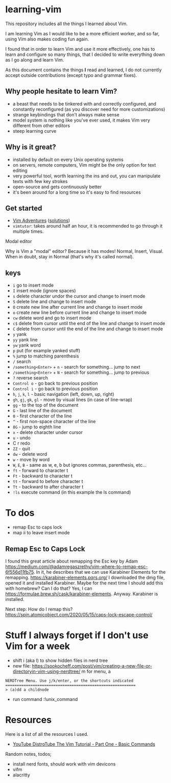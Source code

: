 # learning-vim

This repository includes all the things I learned about Vim.

I am learning Vim as I would like to be a more efficient worker, and so far, using Vim also makes coding fun again.

I found that in order to learn Vim and use it more effectively, one has to learn and configure so many things, that I decided to write everything down as I go along and learn Vim.

As this document contains the things **I** read and learned, I do not currently accept outside contributions (except typo and grammar fixes).

## Why people hesitate to learn Vim?

* a beast that needs to be tinkered with and correctly configured, and constantly reconfigured (as you discover need for more customizations)
* strange keybindings that don't always make sense
* model system is nothing like you've ever used, it makes Vim very different from other editors
* steep learning curve

## Why is it great?

* installed by default on every Unix operating systems
* on servers, remote computers, Vim might be the only option for text editing
* very powerful tool, worth learning the ins and out, you can manipulate texts with few key strokes
* open-source and gets continuously better
* it's been around for a long time so it's easy to find resources

## Get started

* [Vim Adventures](https://vim-adventures.com/) ([solutions](https://github.com/pepers/vim-adventures))
* `vimtutor`: takes around half an hour, it is recommended to go through it multiple times.

Modal editor

Why is Vim a "modal" editor? Because it has modes! Normal, Insert, Visual. When in doubt, stay in Normal (that's why it's called normal).

## keys

* `i` go to insert mode
* `I` insert mode (ignore spaces)
* `s` delete character undor the cursor and change to insert mode
* `S` delete line and change to insert mode
* `O` create new line after current line and change to insert mode
* `o` create new line before current line and change to insert mode
* `cw` delete word and go to insert mode
* `c$` delete from cursor until the end of the line and change to insert mode
* `C` delete from cursor until the end of the line and change to insert mode
* `y` yank
* `yy` yank line
* `yw` yank word
* `p` put (for example yanked stuff)
* `%` jump to matching parenthesis
* `/` search
* `/something<Enter>` + `n` - search for something... jump to next
* `/something<Enter>` + `N` - search for something... jump to previous
* `?` reverse search
* `Control o` - go back to previous position
* `Control i` - go back to previous position
* `h`, `j`, `k`, `l` - basic navigation (left, down, up, right)
* `gh`, `gj`, `gk`, `gl` - move by visual lines (in case of line-wrap)
* `gg` - to the top of the document
* `G` - last line of the document
* `0` - first character of the line
* `^` - first non-space character of the line
* `8G` - jump to eighth line
* `x` - delete character under cursor
* `u` - undo
* C r redo
* `ZZ` - quit
* `dw` - delete word
* `w` - move by word
* `W`, `E`, `B` - same as w, e, b but ignores commas, parenthesis, etc...
* `ft` - forward to character t
* `Ft` - backward to character t
* `tt` - forward to before character t
* `Tt` - backward to after character t
* `!ls` execute command (in this example the ls command)

# To dos

* remap Esc to caps lock
* map ii to leave insert mode

## Remap Esc to Caps Lock

I found this great article about remapping the Esc key by Adam https://medium.com/@adamregaszrethy/vim-where-to-remap-esc-6f556d11fb75. In it, he describes that we can use Karabiner Elements for the remapping. https://karabiner-elements.pqrs.org/ I downloaded the dmg file, opened it and installed Karabiner. Maybe for the next time I should add this with homebrew? Can I do that? Yes, I can https://formulae.brew.sh/cask/karabiner-elements. Anyway. Karabiner is installed.

Next step: How do I remap this? https://spin.atomicobject.com/2020/05/15/caps-lock-escape-control/


# Stuff I always forget if I don't use Vim for a week

* shift i (aka I) to show hidden files in nerd tree
* new file: https://sookocheff.com/post/vim/creating-a-new-file-or-directoryin-vim-using-nerdtree/ m for menu, a 

```
NERDTree Menu. Use j/k/enter, or the shortcuts indicated
=========================================================
> (a)dd a childnode
```

* run command :!unix_command

# Resources

Here is a list of all the resources I used.

* [YouTube DistroTube The Vim Tutorial - Part One - Basic Commands](https://www.youtube.com/watch?v=ER5JYFKkYDg)


Random notes, todos;

* install nerd fonts, should work with vim devicons
* vifm
* alacritty
